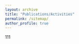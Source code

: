 ```yaml
---
layout: archive
title: "Publications/Activities"
permalink: /sitemap/
author_profile: true
---
```


111
